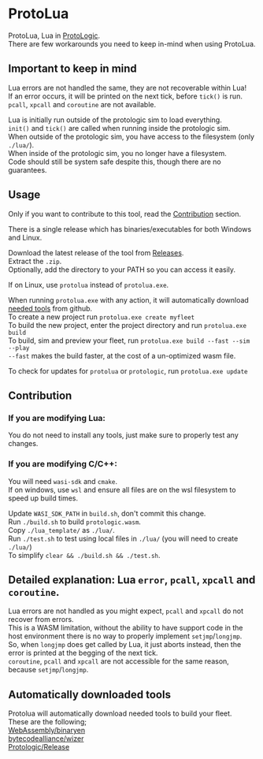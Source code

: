# ProtoLua
ProtoLua, Lua in [ProtoLogic](https://github.com/Protologic/).  
There are few workarounds you need to keep in-mind when using ProtoLua.  


## Important to keep in mind  
Lua errors are not handled the same, they are not recoverable within Lua!  
If an error occurs, it will be printed on the next tick, before `tick()` is run.  
`pcall`, `xpcall` and `coroutine` are not available.  

Lua is initially run outside of the protologic sim to load everything.  
`init()` and `tick()` are called when running inside the protologic sim.  
When outside of the protologic sim, you have access to the filesystem (only `./lua/`).  
When inside of the protologic sim, you no longer have a filesystem.  
Code should still be system safe despite this, though there are no guarantees.  


## Usage
Only if you want to contribute to this tool, read the [Contribution](#Contribution) section.  

There is a single release which has binaries/executables for both Windows and Linux.  

Download the latest release of the tool from [Releases](https://github.com/Avril112113/protologic-lua/releases).  
Extract the `.zip`.  
Optionally, add the directory to your PATH so you can access it easily.  

If on Linux, use `protolua` instead of `protolua.exe`.  

When running `protolua.exe` with any action, it will automatically download [needed tools](#Automatically-downloaded-tools) from github.  
To create a new project run `protolua.exe create myfleet`  
To build the new project, enter the project directory and run `protolua.exe build`  
To build, sim and preview your fleet, run `protolua.exe build --fast --sim --play`  
`--fast` makes the build faster, at the cost of a un-optimized wasm file.  

To check for updates for `protolua` or `protologic`, run `protolua.exe update`  


## Contribution
### If you are modifying Lua:
You do not need to install any tools, just make sure to properly test any changes.  


### If you are modifying C/C++:  
You will need `wasi-sdk` and `cmake`.  
If on windows, use `wsl` and ensure all files are on the wsl filesystem to speed up build times.  

Update `WASI_SDK_PATH` in `build.sh`, don't commit this change.  
Run `./build.sh` to build `protologic.wasm`.  
Copy `./lua_template/` as `./lua/`.  
Run `./test.sh` to test using local files in `./lua/` (you will need to create `./lua/`)  
To simplify `clear && ./build.sh && ./test.sh`.  


## Detailed explanation: Lua `error`, `pcall`, `xpcall` and `coroutine`.
Lua errors are not handled as you might expect, `pcall` and `xpcall` do not recover from errors.  
This is a WASM limitation, without the ability to have support code in the host environment there is no way to properly implement `setjmp`/`longjmp`.  
So, when `longjmp` does get called by Lua, it just aborts instead, then the error is printed at the begging of the next tick.  
`coroutine`, `pcall` and `xpcall` are not accessible for the same reason, because `setjmp`/`longjmp`.  


## Automatically downloaded tools
Protolua will automatically download needed tools to build your fleet.  
These are the following;  
[WebAssembly/binaryen](https://github.com/WebAssembly/binaryen)  
[bytecodealliance/wizer](https://github.com/bytecodealliance/wizer)  
[Protologic/Release](https://github.com/Protologic/Release)  
